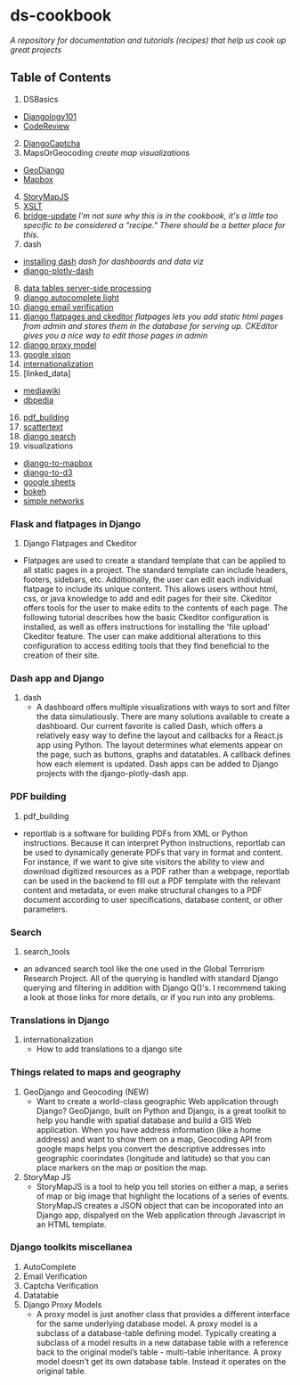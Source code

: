 # ds-cookbook
*A repository for documentation and tutorials (recipes) that help us cook up great projects*
## Table of Contents
1. DSBasics
- [Djangology101](https://github.com/HCDigitalScholarship/ds-cookbook/blob/master/DSBasics/Djangology101.md)
- [CodeReview](https://github.com/HCDigitalScholarship/ds-cookbook/blob/master/DSBasics/code_review.md)
2. [DjangoCaptcha](https://github.com/HCDigitalScholarship/ds-cookbook/tree/master/Django-Captcha)
3. MapsOrGeocoding *create map visualizations*
- [GeoDjango](https://github.com/HCDigitalScholarship/ds-cookbook/tree/master/MapsOrGeocoding/geodjango_and_geocoding)
- [Mapbox](https://github.com/HCDigitalScholarship/ds-cookbook/blob/master/MapsOrGeocoding/mapbox/README.md)
4. [StoryMapJS](https://github.com/HCDigitalScholarship/ds-cookbook/blob/master/StoryMapJS/StoryMapJS.md)
5. [XSLT](https://github.com/HCDigitalScholarship/ds-cookbook/blob/master/XSLT/xslt.md)
6. [bridge-update](https://github.com/HCDigitalScholarship/ds-cookbook/tree/master/bridge-update) *I'm not sure why this is in the cookbook, it's a little too specific to be considered a "recipe." There should be a better place for this.*
7. dash
- [installing dash](https://github.com/HCDigitalScholarship/ds-cookbook/blob/master/dash/dash.md) *dash for dashboards and data viz*
- [django-plotly-dash](https://github.com/HCDigitalScholarship/ds-cookbook/blob/master/dash/django-plotly-dash%20.md)
8. [data tables server-side processing](https://github.com/HCDigitalScholarship/ds-cookbook/tree/master/datatables-server-side-processing)
9. [django autocomplete light](https://github.com/HCDigitalScholarship/ds-cookbook/tree/master/django-autocomplete)
10. [django email verification](https://github.com/HCDigitalScholarship/ds-cookbook/tree/master/django_email_verification)
11. [django flatpages and ckeditor](https://github.com/HCDigitalScholarship/ds-cookbook/tree/master/django_flatpages) *flatpages lets you add static html pages from admin and stores them in the database for serving up. CKEditor gives you a nice way to edit those pages in admin*
12. [django proxy model](https://github.com/HCDigitalScholarship/ds-cookbook/tree/master/django_proxy_model)
13. [google vison](https://github.com/HCDigitalScholarship/ds-cookbook/tree/master/google_vision)
14. [internationalization](https://github.com/HCDigitalScholarship/ds-cookbook/tree/master/internationalization)
15. [linked_data]
- [mediawiki](https://github.com/HCDigitalScholarship/ds-cookbook/blob/master/linked_data/mediawiki.md)
- [dbpedia](https://github.com/HCDigitalScholarship/ds-cookbook/blob/master/linked_data/dbpedia/dbpedia.md)
16. [pdf_building](https://github.com/HCDigitalScholarship/ds-cookbook/tree/master/pdf_building)
17. [scattertext](https://github.com/HCDigitalScholarship/ds-cookbook/tree/master/scattertext)
18. [django search](https://github.com/HCDigitalScholarship/ds-cookbook/tree/master/search_tools)
19. visualizations
- [django-to-mapbox](https://github.com/HCDigitalScholarship/ds-cookbook/blob/master/visualizations/Django-to-Mapbox.md)
- [django-to-d3](https://github.com/HCDigitalScholarship/ds-cookbook/blob/master/visualizations/Django-to-d3.md)
- [google sheets](https://github.com/HCDigitalScholarship/ds-cookbook/blob/master/visualizations/GoogleSheets.md)
- [bokeh](https://github.com/HCDigitalScholarship/ds-cookbook/blob/master/visualizations/bokeh.md)
- [simple networks](https://github.com/HCDigitalScholarship/ds-cookbook/blob/master/visualizations/simple_networks.md)

### Flask and flatpages in Django
1. Django Flatpages and Ckeditor
  - Flatpages are used to create a standard template that can be applied to all static pages in a project. The standard template can include headers, footers, sidebars, etc. Additionally, the user can edit each individual flatpage to include its unique content. This allows users without html, css, or java knowledge to add and edit pages for their site. Ckeditor offers tools for the user to make edits to the contents of each page. The following tutorial describes how the basic Ckeditor configuration is installed, as well as offers instructions for installing the 'file upload' Ckeditor feature. The user can make additional alterations to this configuration to access editing tools that they find beneficial to the creation of their site.
    
### Dash app and Django
 1. dash
    - A dashboard offers multiple visualizations with ways to sort and filter the data simulatiously. There are many solutions available to create a dashboard. Our current favorite is called Dash, which offers a relatively easy way to define the layout and callbacks for a React.js app using Python. The layout determines what elements appear on the page, such as buttons, graphs and datatables. A callback defines how each element is updated. Dash apps can be added to Django projects with the django-plotly-dash app.

### PDF building
1. pdf_building
  - reportlab is a software for building PDFs from XML or Python instructions. Because it can interpret Python instructions, reportlab can be used to dynamically generate PDFs that vary in format and content. For instance, if we want to give site visitors the ability to view and download digitized resources as a PDF rather than a webpage, reportlab can be used in the backend to fill out a PDF template with the relevant content and metadata, or even make structural changes to a PDF document according to user specifications, database content, or other parameters.

### Search
1. search_tools
  - an advanced search tool like the one used in the Global Terrorism Research Project. All of the querying is handled with standard Django querying and filtering in addition with Django Q()'s. I recommend taking a look at those links for more details, or if you run into any problems.
### Translations in Django
1. internationalization
   - How to add translations to a django site

### Things related to maps and geography
 1. GeoDjango and Geocoding (NEW)
    - Want to create a world-class geographic Web application through Django? GeoDjango, built on Python and Django, is a great toolkit to help you handle with spatial database and build a GIS Web application. When you have address information (like a home address) and want to show them on a map, Geocoding API from google maps helps you convert the descriptive addresses into geographic coorindates (longitude and latitude) so that you can place markers on the map or position the map. 
 2. StoryMap JS
    - StoryMapJS is a tool to help you tell stories on either a map, a series of map or big image that highlight the locations of a series of events. StoryMapJS creates a JSON object that can be incoporated into an Django app, dispalyed on the Web application through Javascript in an HTML template. 
    
### Django toolkits miscellanea 

1. AutoComplete
2. Email Verification
3. Captcha Verification 
4. Datatable
5. Django Proxy Models
   - A proxy model is just another class that provides a different interface for the same underlying database model. A proxy model is a subclass of a database-table defining model. Typically creating a subclass of a model results in a new database table with a reference back to the original model’s table - multi-table inheritance. A proxy model doesn’t get its own database table. Instead it operates on the original table.
